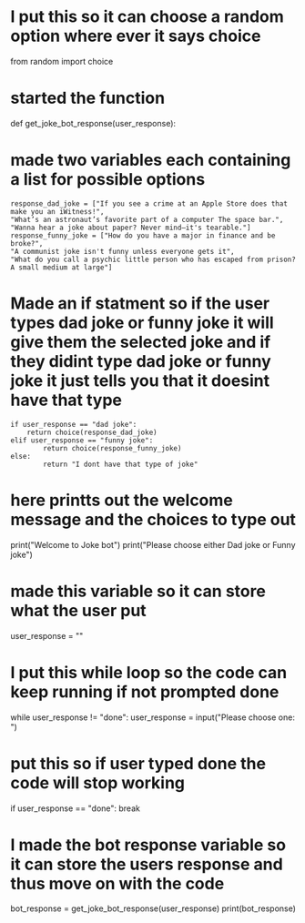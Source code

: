 # I put this so it can choose a random option where ever it says choice
from random import choice

# started the function
def get_joke_bot_response(user_response):
 # made two variables each containing a list for possible options
    response_dad_joke = ["If you see a crime at an Apple Store does that make you an iWitness!", 
    "What’s an astronaut’s favorite part of a computer The space bar.", 
    "Wanna hear a joke about paper? Never mind—it's tearable."]
    response_funny_joke = ["How do you have a major in finance and be broke?", 
    "A communist joke isn't funny unless everyone gets it", 
    "What do you call a psychic little person who has escaped from prison? A small medium at large"] 
 # Made an if statment so if the user types dad joke or funny joke it will give them the selected joke and if they didint type dad joke or funny joke it just tells you that it doesint have that type
    if user_response == "dad joke":
        return choice(response_dad_joke)
    elif user_response == "funny joke":
            return choice(response_funny_joke)
    else:
            return "I dont have that type of joke"
# here printts out the welcome message and the choices to type out
print("Welcome to Joke bot")
print("Please choose either Dad joke or Funny joke")
# made this variable so it can store what the user put
user_response = ""
# I put this while loop so the code can keep running if not prompted done
while user_response != "done":
  user_response = input("Please choose one: ")
  # put this so if user typed done the code will stop working 
  if user_response == "done":
    break

  # I made the bot response variable so it can store the users response and thus move on with the code
  bot_response = get_joke_bot_response(user_response)
  print(bot_response)
